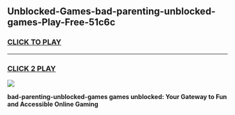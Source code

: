 
## Unblocked-Games-bad-parenting-unblocked-games-Play-Free-51c6c
<h3>
<a href="https://premium76.site?title=bad-parenting-unblocked-games&ref=19M">CLICK TO PLAY</a></h3>
<hr>

<h3>
<a href="https://premium76.site?title=bad-parenting-unblocked-games&ref=19M">CLICK 2 PLAY</a>
  
</h3>

<a href="https://premium76.site?title=bad-parenting-unblocked-games&ref=19M"><img src="https://clearcache.store/games.png"></a>


**bad-parenting-unblocked-games games unblocked: Your Gateway to Fun and Accessible Online Gaming**
